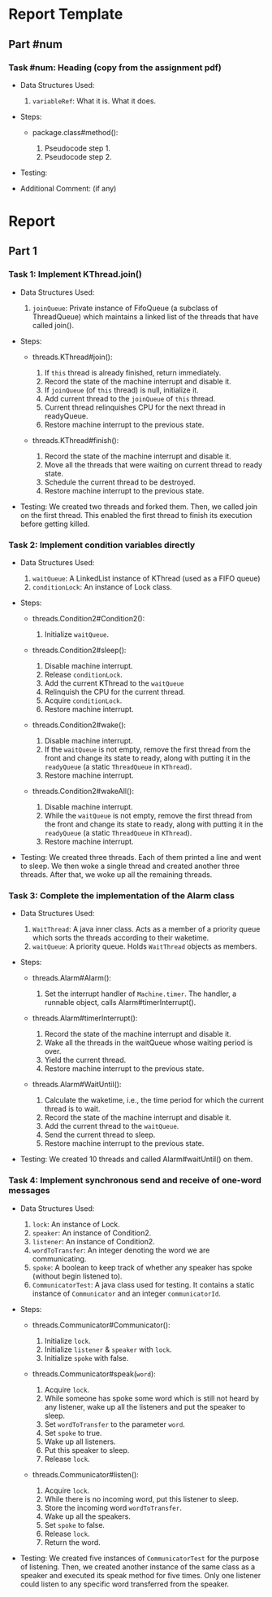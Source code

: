 # Report Template

## Part #num

### Task #num: Heading (copy from the assignment pdf)

- Data Structures Used:

  1. `variableRef`: What it is. What it does.

- Steps:

  - package.class#method():

    1. Pseudocode step 1.
    2. Pseudocode step 2.

- Testing:

- Additional Comment: (if any)

# Report

## Part 1

### Task 1: Implement KThread.join()

- Data Structures Used:

  1. `joinQueue`: Private instance of FifoQueue (a subclass of
  ThreadQueue) which maintains a linked list of the threads that have
  called join().

- Steps:

  - threads.KThread#join():

    1. If `this` thread is already finished, return immediately.
    2. Record the state of the machine interrupt and disable it.
    3. If `joinQueue` (of `this` thread) is null, initialize it.
    4. Add current thread to the `joinQueue` of `this` thread.
    5. Current thread relinquishes CPU for the next thread in
       readyQueue.
    6. Restore machine interrupt to the previous state.

  - threads.KThread#finish():

    1. Record the state of the machine interrupt and disable it.
    2. Move all the threads that were waiting on current thread to
       ready state.
    3. Schedule the current thread to be destroyed.
    4. Restore machine interrupt to the previous state.

- Testing: We created two threads and forked them. Then, we called
  join on the first thread. This enabled the first thread to finish
  its execution before getting killed.

### Task 2: Implement condition variables directly

- Data Structures Used:

  1. `waitQueue`: A LinkedList instance of KThread (used as a FIFO queue)
  2. `conditionLock`: An instance of Lock class.

- Steps:

  - threads.Condition2#Condition2():

    1. Initialize `waitQueue`.

  - threads.Condition2#sleep():

    1. Disable machine interrupt.
    2. Release `conditionLock`.
    3. Add the current KThread to the `waitQueue`
    4. Relinquish the CPU for the current thread.
    5. Acquire `conditionLock`.
    6. Restore machine interrupt.

  - threads.Condition2#wake():

    1. Disable machine interrupt.
    2. If the `waitQueue` is not empty, remove the first thread from the front and
       change its state to ready, along with putting it in the `readyQueue` (a static
       `ThreadQueue` in `KThread`).
    3. Restore machine interrupt.

  - threads.Condition2#wakeAll():

    1. Disable machine interrupt.
    2. While the `waitQueue` is not empty, remove the first thread from the front and
       change its state to ready, along with putting it in the `readyQueue` (a static
       `ThreadQueue` in `KThread`).
    3. Restore machine interrupt.

- Testing: We created three threads. Each of them printed a line and went to sleep.
  We then woke a single thread and created another three threads. After that, we 
  woke up all the remaining threads. 

### Task 3: Complete the implementation of the Alarm class

- Data Structures Used:

  1. `WaitThread`: A java inner class. Acts as a member of a priority
     queue which sorts the threads according to their waketime.
  2. `waitQueue`: A priority queue. Holds `WaitThread` objects as
     members.

- Steps:

  - threads.Alarm#Alarm():

    1. Set the interrupt handler of `Machine.timer`. The handler, a
       runnable object, calls Alarm#timerInterrupt().

  - threads.Alarm#timerInterrupt():

    1. Record the state of the machine interrupt and disable it.
    2. Wake all the threads in the waitQueue whose waiting period is
       over.
    3. Yield the current thread.
    4. Restore machine interrupt to the previous state.

  - threads.Alarm#WaitUntil():

    1. Calculate the waketime, i.e., the time period for which the
       current thread is to wait.
    2. Record the state of the machine interrupt and disable it.
    3. Add the current thread to the `waitQueue`.
    4. Send the current thread to sleep.
    5. Restore machine interrupt to the previous state.

- Testing: We created 10 threads and called Alarm#waitUntil() on them.

### Task 4: Implement synchronous send and receive of one-word messages 

- Data Structures Used:

  1. `lock`: An instance of Lock.
  2. `speaker`: An instance of Condition2.
  3. `listener`: An instance of Condition2.
  4. `wordToTransfer`: An integer denoting the word we are communicating.
  5. `spoke`: A boolean to keep track of whether any speaker has spoke (without
      begin listened to).
  6. `CommunicatorTest`: A java class used for testing. It contains a static 
     instance of `Communicator` and an integer `communicatorId`.
    

- Steps:

  - threads.Communicator#Communicator():

    1. Initialize `lock`.
    2. Initialize `listener` & `speaker` with `lock`.
    3. Initialize `spoke` with false.

  - threads.Communicator#speak(`word`):
    1. Acquire `lock`.
    2. While someone has spoke some word which is still not heard by any listener,
       wake up all the listeners and put the speaker to sleep.
    3. Set `wordToTransfer` to the parameter `word`. 
    4. Set `spoke` to true.
    5. Wake up all listeners.
    6. Put this speaker to sleep.
    7. Release `lock`.

  - threads.Communicator#listen():
    1. Acquire `lock`.
    2. While there is no incoming word, put this listener to sleep.
    3. Store the incoming word `wordToTransfer`.
    4. Wake up all the speakers.
    5. Set `spoke` to false.
    6. Release `lock`.
    7. Return the word.

- Testing: We created five instances of `CommunicatorTest` for the purpose of 
  listening. Then, we created another instance of the same class as a speaker and 
  executed its speak method for five times. Only one listener could listen to any 
  specific word transferred from the speaker.